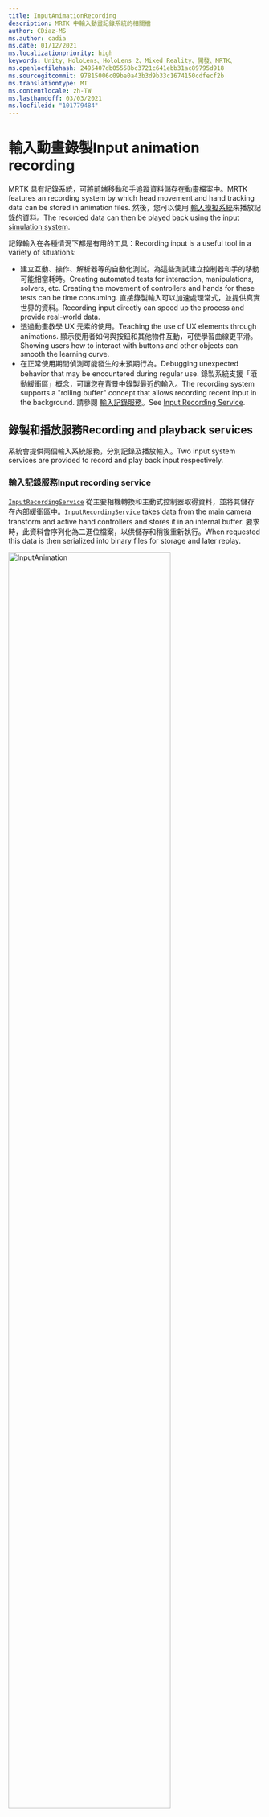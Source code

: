 ```yaml
---
title: InputAnimationRecording
description: MRTK 中輸入動畫記錄系統的相關檔
author: CDiaz-MS
ms.author: cadia
ms.date: 01/12/2021
ms.localizationpriority: high
keywords: Unity、HoloLens、HoloLens 2、Mixed Reality、開發、MRTK、
ms.openlocfilehash: 2495407db05558bc3721c641ebb31ac89795d918
ms.sourcegitcommit: 97815006c09be0a43b3d9b33c1674150cdfecf2b
ms.translationtype: MT
ms.contentlocale: zh-TW
ms.lasthandoff: 03/03/2021
ms.locfileid: "101779484"
---
```

# <a name="input-animation-recording"></a><span data-ttu-id="54750-104">輸入動畫錄製</span><span class="sxs-lookup"><span data-stu-id="54750-104">Input animation recording</span></span>

<span data-ttu-id="54750-105">MRTK 具有記錄系統，可將前端移動和手追蹤資料儲存在動畫檔案中。</span><span class="sxs-lookup"><span data-stu-id="54750-105">MRTK features an recording system by which head movement and hand tracking data can be stored in animation files.</span></span> <span data-ttu-id="54750-106">然後，您可以使用 [輸入模擬系統](InputSimulationService.md)來播放記錄的資料。</span><span class="sxs-lookup"><span data-stu-id="54750-106">The recorded data can then be played back using the [input simulation system](InputSimulationService.md).</span></span>

<span data-ttu-id="54750-107">記錄輸入在各種情況下都是有用的工具：</span><span class="sxs-lookup"><span data-stu-id="54750-107">Recording input is a useful tool in a variety of situations:</span></span>

* <span data-ttu-id="54750-108">建立互動、操作、解析器等的自動化測試。為這些測試建立控制器和手的移動可能相當耗時。</span><span class="sxs-lookup"><span data-stu-id="54750-108">Creating automated tests for interaction, manipulations, solvers, etc. Creating the movement of controllers and hands for these tests can be time consuming.</span></span> <span data-ttu-id="54750-109">直接錄製輸入可以加速處理常式，並提供真實世界的資料。</span><span class="sxs-lookup"><span data-stu-id="54750-109">Recording input directly can speed up the process and provide real-world data.</span></span>
* <span data-ttu-id="54750-110">透過動畫教學 UX 元素的使用。</span><span class="sxs-lookup"><span data-stu-id="54750-110">Teaching the use of UX elements through animations.</span></span>
  <span data-ttu-id="54750-111">顯示使用者如何與按鈕和其他物件互動，可使學習曲線更平滑。</span><span class="sxs-lookup"><span data-stu-id="54750-111">Showing users how to interact with buttons and other objects can smooth the learning curve.</span></span>
* <span data-ttu-id="54750-112">在正常使用期間偵測可能發生的未預期行為。</span><span class="sxs-lookup"><span data-stu-id="54750-112">Debugging unexpected behavior that may be encountered during regular use.</span></span>
  <span data-ttu-id="54750-113">錄製系統支援「滾動緩衝區」概念，可讓您在背景中錄製最近的輸入。</span><span class="sxs-lookup"><span data-stu-id="54750-113">The recording system supports a "rolling buffer" concept that allows recording recent input in the background.</span></span>
  <span data-ttu-id="54750-114">請參閱 [輸入記錄服務](#input-recording-service)。</span><span class="sxs-lookup"><span data-stu-id="54750-114">See [Input Recording Service](#input-recording-service).</span></span>

## <a name="recording-and-playback-services"></a><span data-ttu-id="54750-115">錄製和播放服務</span><span class="sxs-lookup"><span data-stu-id="54750-115">Recording and playback services</span></span>

<span data-ttu-id="54750-116">系統會提供兩個輸入系統服務，分別記錄及播放輸入。</span><span class="sxs-lookup"><span data-stu-id="54750-116">Two input system services are provided to record and play back input respectively.</span></span>

### <a name="input-recording-service"></a><span data-ttu-id="54750-117">輸入記錄服務</span><span class="sxs-lookup"><span data-stu-id="54750-117">Input recording service</span></span>

<span data-ttu-id="54750-118">[`InputRecordingService`](xref:Microsoft.MixedReality.Toolkit.Input.InputRecordingService) 從主要相機轉換和主動式控制器取得資料，並將其儲存在內部緩衝區中。</span><span class="sxs-lookup"><span data-stu-id="54750-118">[`InputRecordingService`](xref:Microsoft.MixedReality.Toolkit.Input.InputRecordingService) takes data from the main camera transform and active hand controllers and stores it in an internal buffer.</span></span> <span data-ttu-id="54750-119">要求時，此資料會序列化為二進位檔案，以供儲存和稍後重新執行。</span><span class="sxs-lookup"><span data-stu-id="54750-119">When requested this data is then serialized into binary files for storage and later replay.</span></span>

<a target="_blank" href="../images/input-simulation/MRTK_InputAnimation_RecordingDiagram.png" alt="Input Simulation">
  <img src="../images/input-simulation/MRTK_InputAnimation_RecordingDiagram.png" title="錄製輸入動畫" width="80%" alt="InputAnimation" class="center" />
</a>

<span data-ttu-id="54750-121">若要開始錄製輸入，請呼叫 [`StartRecording`](xref:Microsoft.MixedReality.Toolkit.Input.IMixedRealityInputRecordingService.StartRecording) 函數。</span><span class="sxs-lookup"><span data-stu-id="54750-121">To start recording input call the [`StartRecording`](xref:Microsoft.MixedReality.Toolkit.Input.IMixedRealityInputRecordingService.StartRecording) function.</span></span> <span data-ttu-id="54750-122">[`StopRecording`](xref:Microsoft.MixedReality.Toolkit.Input.IMixedRealityInputRecordingService.StopRecording) 會暫停錄製 (但無法捨棄目前為止所記錄的資料， [`DiscardRecordedInput`](xref:Microsoft.MixedReality.Toolkit.Input.IMixedRealityInputRecordingService.DiscardRecordedInput) 如有必要，請使用來執行此動作) 。</span><span class="sxs-lookup"><span data-stu-id="54750-122">[`StopRecording`](xref:Microsoft.MixedReality.Toolkit.Input.IMixedRealityInputRecordingService.StopRecording) will pause recording (but not discard the data recorded so far, use [`DiscardRecordedInput`](xref:Microsoft.MixedReality.Toolkit.Input.IMixedRealityInputRecordingService.DiscardRecordedInput) to do this if needed).</span></span>

<span data-ttu-id="54750-123">根據預設，記錄緩衝區的大小限制為30秒。</span><span class="sxs-lookup"><span data-stu-id="54750-123">By default the size of the recording buffer is limited to 30 seconds.</span></span> <span data-ttu-id="54750-124">這可讓錄製服務在背景中保持錄製，而不會累積太多資料，然後在需要時儲存最後30秒。</span><span class="sxs-lookup"><span data-stu-id="54750-124">This allows the recording service to keep recording in the background without accumulating too much data, and then save the last 30 seconds when required.</span></span> <span data-ttu-id="54750-125">您可以使用屬性來變更時間間隔 [`RecordingBufferTimeLimit`](xref:Microsoft.MixedReality.Toolkit.Input.IMixedRealityInputRecordingService.RecordingBufferTimeLimit) ，也可以使用選項來限制錄製 [`UseBufferTimeLimit`](xref:Microsoft.MixedReality.Toolkit.Input.IMixedRealityInputRecordingService.UseBufferTimeLimit) 。</span><span class="sxs-lookup"><span data-stu-id="54750-125">The time interval can be changed using the [`RecordingBufferTimeLimit`](xref:Microsoft.MixedReality.Toolkit.Input.IMixedRealityInputRecordingService.RecordingBufferTimeLimit) property, or recording can be unlimited using the [`UseBufferTimeLimit`](xref:Microsoft.MixedReality.Toolkit.Input.IMixedRealityInputRecordingService.UseBufferTimeLimit) option.</span></span>

<span data-ttu-id="54750-126">您可以使用 [SaveInputAnimation](xref:Microsoft.MixedReality.Toolkit.Input.IMixedRealityInputRecordingService.SaveInputAnimation*) 函式，將記錄緩衝區中的資料儲存在二進位檔案中。</span><span class="sxs-lookup"><span data-stu-id="54750-126">The data in the recording buffer can be saved in a binary file using the [SaveInputAnimation](xref:Microsoft.MixedReality.Toolkit.Input.IMixedRealityInputRecordingService.SaveInputAnimation*) function.</span></span>

<span data-ttu-id="54750-127">如需二進位檔案格式的詳細資訊，請參閱 [輸入動畫檔案格式規格](InputAnimationFileFormat.md)。</span><span class="sxs-lookup"><span data-stu-id="54750-127">For details on the binary file format see [Input Animation File Format Specification](InputAnimationFileFormat.md).</span></span>

### <a name="input-playback-service"></a><span data-ttu-id="54750-128">輸入播放服務</span><span class="sxs-lookup"><span data-stu-id="54750-128">Input playback service</span></span>

<span data-ttu-id="54750-129">[`InputPlaybackService`](xref:Microsoft.MixedReality.Toolkit.Input.InputPlaybackService) 讀取具有輸入動畫資料的二進位檔案，然後透過 [InputSimulationService](xref:Microsoft.MixedReality.Toolkit.Input.InputSimulationService) 套用此資料，以重新建立錄製的移動。</span><span class="sxs-lookup"><span data-stu-id="54750-129">[`InputPlaybackService`](xref:Microsoft.MixedReality.Toolkit.Input.InputPlaybackService) reads a binary file with input animation data and then applies this data through the [InputSimulationService](xref:Microsoft.MixedReality.Toolkit.Input.InputSimulationService) to recreate the recorded movements.</span></span>

<a target="_blank" href="../images/input-simulation/MRTK_InputAnimation_PlaybackDiagram.png">
  <img src="../images/input-simulation/MRTK_InputAnimation_PlaybackDiagram.png" title="播放輸入動畫" width="80%" alt="Input Simulation" class="center" />
</a>

<span data-ttu-id="54750-131">若要開始播放輸入動畫，應該使用 [LoadInputAnimation](xref:Microsoft.MixedReality.Toolkit.Input.IMixedRealityInputPlaybackService.LoadInputAnimation*) 函式從檔案載入。</span><span class="sxs-lookup"><span data-stu-id="54750-131">To start playing back input animation it should be loaded from a file using the [LoadInputAnimation](xref:Microsoft.MixedReality.Toolkit.Input.IMixedRealityInputPlaybackService.LoadInputAnimation*) function.</span></span>

<span data-ttu-id="54750-132">呼叫 [播放](xref:Microsoft.MixedReality.Toolkit.Input.IMixedRealityInputPlaybackService.Play)、 [暫停](xref:Microsoft.MixedReality.Toolkit.Input.IMixedRealityInputPlaybackService.Play)或 [停止](xref:Microsoft.MixedReality.Toolkit.Input.IMixedRealityInputPlaybackService.Stop) 以控制動畫播放。</span><span class="sxs-lookup"><span data-stu-id="54750-132">Call [Play](xref:Microsoft.MixedReality.Toolkit.Input.IMixedRealityInputPlaybackService.Play), [Pause](xref:Microsoft.MixedReality.Toolkit.Input.IMixedRealityInputPlaybackService.Play), or [Stop](xref:Microsoft.MixedReality.Toolkit.Input.IMixedRealityInputPlaybackService.Stop) to control the animation playback.</span></span>

<span data-ttu-id="54750-133">目前的動畫時間也可以直接使用 [LocalTime](xref:Microsoft.MixedReality.Toolkit.Input.IMixedRealityInputPlaybackService.LocalTime) 屬性來控制。</span><span class="sxs-lookup"><span data-stu-id="54750-133">The current animation time can also be controlled directly with the [LocalTime](xref:Microsoft.MixedReality.Toolkit.Input.IMixedRealityInputPlaybackService.LocalTime) property.</span></span>

> [!WARNING]
> <span data-ttu-id="54750-134">藉由清除時間軸來迴圈或重設輸入動畫或直接設定， [`LocalTime`](xref:Microsoft.MixedReality.Toolkit.Input.IMixedRealityInputPlaybackService.LocalTime) 可能會在操作場景時產生非預期的結果！</span><span class="sxs-lookup"><span data-stu-id="54750-134">Looping or resetting input animation or setting [`LocalTime`](xref:Microsoft.MixedReality.Toolkit.Input.IMixedRealityInputPlaybackService.LocalTime) directly by scrubbing the timeline may yield unexpected results when manipulating the scene!</span></span> <span data-ttu-id="54750-135">只會記錄輸入移動，任何其他變更（例如移動物件或翻轉參數）都不會重設。</span><span class="sxs-lookup"><span data-stu-id="54750-135">Only the input movements are recorded, any additional changes such as moving objects or flipping switches will not be reset.</span></span> <span data-ttu-id="54750-136">如果已進行無法復原的變更，請務必重載場景。</span><span class="sxs-lookup"><span data-stu-id="54750-136">Make sure to reload the scene if irreversible changes have been made.</span></span>

### <a name="editor-tools-for-recording-and-playing-input-animation"></a><span data-ttu-id="54750-137">錄製和播放輸入動畫的編輯器工具</span><span class="sxs-lookup"><span data-stu-id="54750-137">Editor tools for recording and playing input animation</span></span>

<span data-ttu-id="54750-138">Unity 編輯器中有一些工具可用來錄製和檢查輸入動畫。</span><span class="sxs-lookup"><span data-stu-id="54750-138">A number of tools exist in the Unity editor for recording and examining input animation.</span></span> <span data-ttu-id="54750-139">您可以在 [ [輸入模擬工具] 視窗](InputSimulationService.md#input-simulation-tools-window)中存取這些工具，這些工具可以從混合現實工具組開啟， _> 公用程式 > 輸入模擬_ 功能表。</span><span class="sxs-lookup"><span data-stu-id="54750-139">These tools can be accessed in the [input simulation tools window](InputSimulationService.md#input-simulation-tools-window), which can be opened from the _Mixed Reality Toolkit > Utilities > Input Simulation_ menu.</span></span>

> [!NOTE]
> <span data-ttu-id="54750-140">輸入錄製和播放只能在播放模式下運作。</span><span class="sxs-lookup"><span data-stu-id="54750-140">Input recording and playback only works during play mode.</span></span>

<span data-ttu-id="54750-141">輸入錄製視窗有兩種模式：</span><span class="sxs-lookup"><span data-stu-id="54750-141">The input recording window has two modes:</span></span>

* <span data-ttu-id="54750-142">_錄製_ 在播放模式期間錄製輸入，並將其儲存至動畫檔案。</span><span class="sxs-lookup"><span data-stu-id="54750-142">_Recording_ for recording input during play mode and saving it to animation files.</span></span>

  <span data-ttu-id="54750-143">在錄製按鈕上切換時， [`InputRecordingService`](xref:Microsoft.MixedReality.Toolkit.Input.InputRecordingService) 已啟用記錄輸入。</span><span class="sxs-lookup"><span data-stu-id="54750-143">When toggling on the recording button the [`InputRecordingService`](xref:Microsoft.MixedReality.Toolkit.Input.InputRecordingService) is enabled to record input.</span></span>
  <span data-ttu-id="54750-144">關閉錄製按鈕時，會顯示檔案儲存選取範圍，且錄製的輸入動畫會儲存至選取的目的地。</span><span class="sxs-lookup"><span data-stu-id="54750-144">When toggling off the recording button a file save selection is shown and the recorded input animation is saved to the selected destination.</span></span>

  <span data-ttu-id="54750-145">您也可以在此模式中變更緩衝區時間限制。</span><span class="sxs-lookup"><span data-stu-id="54750-145">The buffer time limit can also be changed in this mode.</span></span>

* <span data-ttu-id="54750-146">_播放_ 以載入動畫檔案，然後透過輸入模擬系統重建輸入。</span><span class="sxs-lookup"><span data-stu-id="54750-146">_Playback_ for loading animation files and then recreating input through the input simulation system.</span></span>

  <span data-ttu-id="54750-147">必須先在此模式中載入動畫。</span><span class="sxs-lookup"><span data-stu-id="54750-147">An animation must be loaded in this mode first.</span></span> <span data-ttu-id="54750-148">在錄製模式中錄製輸入之後，會自動載入產生的動畫。</span><span class="sxs-lookup"><span data-stu-id="54750-148">After recording input in recording mode the resulting animation is automatically loaded.</span></span> <span data-ttu-id="54750-149">或者，按一下 [載入] 按鈕以選取現有的動畫檔。</span><span class="sxs-lookup"><span data-stu-id="54750-149">Alternatively click the "Load" button to select an existing animation file.</span></span>

  <span data-ttu-id="54750-150">從左至右的時間控制按鈕如下：</span><span class="sxs-lookup"><span data-stu-id="54750-150">The time control buttons from left to right are:</span></span>

  * <span data-ttu-id="54750-151">將播放時間 _重設_ 為動畫的開頭。</span><span class="sxs-lookup"><span data-stu-id="54750-151">_Reset_ the playback time to the start of the animation.</span></span>
  * <span data-ttu-id="54750-152">在一段時間內持續 _播放_ 動畫。</span><span class="sxs-lookup"><span data-stu-id="54750-152">_Play_ animation continuously over time.</span></span>
  * <span data-ttu-id="54750-153">_向前復原一次步驟。_</span><span class="sxs-lookup"><span data-stu-id="54750-153">_Step_ forward one time step.</span></span>

  <span data-ttu-id="54750-154">滑杆也可以用來清除動畫時間軸。</span><span class="sxs-lookup"><span data-stu-id="54750-154">The slider can also be used to scrub through the animation timeline.</span></span>

> [!WARNING]
> <span data-ttu-id="54750-155">在操作場景時，迴圈或重設輸入動畫或清除時間軸可能會產生非預期的結果！</span><span class="sxs-lookup"><span data-stu-id="54750-155">Looping or resetting input animation or scrubbing the timeline may yield unexpected results when manipulating the scene!</span></span> <span data-ttu-id="54750-156">只會記錄輸入移動，任何其他變更（例如移動物件或翻轉參數）都不會重設。</span><span class="sxs-lookup"><span data-stu-id="54750-156">Only the input movements are recorded, any additional changes such as moving objects or flipping switches will not be reset.</span></span> <span data-ttu-id="54750-157">如果已進行無法復原的變更，請務必重載場景。</span><span class="sxs-lookup"><span data-stu-id="54750-157">Make sure to reload the scene if irreversible changes have been made.</span></span>
